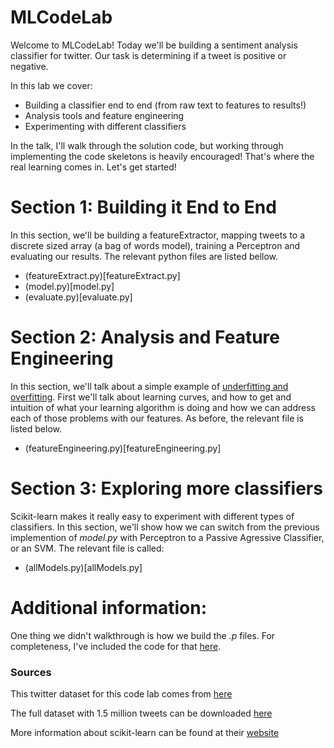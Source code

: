 # MLCodeLab

Welcome to MLCodeLab! Today we'll be building a sentiment analysis classifier for twitter. Our task is determining if a tweet is positive or negative.

In this lab we cover:

- Building a classifier end to end (from raw text to features to results!)
- Analysis tools and feature engineering
- Experimenting with different classifiers

In the talk, I'll walk through the solution code, but working through implementing the code skeletons is heavily encouraged! That's where the real learning comes in. Let's get started!

# Section 1: Building it End to End  
In this section, we'll be building a featureExtractor, mapping tweets to a discrete sized array (a bag of words model), training a Perceptron and evaluating our results. The relevant python files are listed bellow.

- (featureExtract.py)[featureExtract.py]
- (model.py)[model.py]
- (evaluate.py)[evaluate.py]

# Section 2: Analysis and Feature Engineering
In this section, we'll talk about a simple example of [underfitting and overfitting](http://scikit-learn.org/stable/auto_examples/model_selection/plot_underfitting_overfitting.html). First we'll talk about learning curves, and how to get and intuition of what your learning algorithm is doing and how we can address each of those problems with our features. As before, the relevant file is listed below.

- (featureEngineering.py)[featureEngineering.py]

# Section 3: Exploring more classifiers
Scikit-learn makes it really easy to experiment with different types of classifiers. In this section, we'll show how we can switch from the previous implemention of *model.py* with Perceptron to a Passive Agressive Classifier, or an SVM. The relevant file is called:

- (allModels.py)[allModels.py]


# Additional information:
One thing we didn't walkthrough is how we build the *.p* files. For completeness, I've included the code for that [here](data/buildDataSet.py).

### Sources
This twitter dataset for this code lab comes from [here](http://thinknook.com/twitter-sentiment-analysis-training-corpus-dataset-2012-09-22/)

The full dataset with 1.5 million tweets can be downloaded [here](http://thinknook.com/wp-content/uploads/2012/09/Sentiment-Analysis-Dataset.zip)

More information about scikit-learn can be found at their [website](http://scikit-learn.org/)
